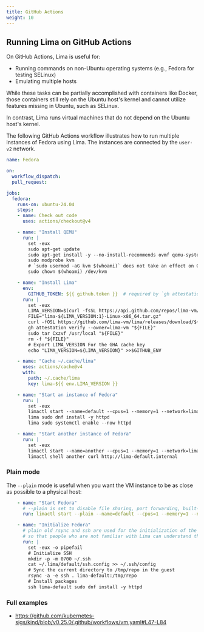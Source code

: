 ```yaml
---
title: GitHub Actions
weight: 10
---
```


## Running Lima on GitHub Actions

On GitHub Actions, Lima is useful for:
- Running commands on non-Ubuntu operating systems (e.g., Fedora for testing SELinux)
- Emulating multiple hosts

While these tasks can be partially accomplished with containers like Docker, those containers still rely on the Ubuntu host's kernel and cannot utilize features missing in Ubuntu, such as SELinux.

In contrast, Lima runs virtual machines that do not depend on the Ubuntu host's kernel.

The following GitHub Actions workflow illustrates how to run multiple instances of Fedora using Lima.
The instances are connected by the `user-v2` network.

```yaml
name: Fedora

on:
  workflow_dispatch:
  pull_request:

jobs:
  fedora:
    runs-on: ubuntu-24.04
    steps:
    - name: Check out code
      uses: actions/checkout@v4

    - name: "Install QEMU"
      run: |
        set -eux
        sudo apt-get update
        sudo apt-get install -y --no-install-recommends ovmf qemu-system-x86 qemu-utils
        sudo modprobe kvm
        # `sudo usermod -aG kvm $(whoami)` does not take an effect on GHA
        sudo chown $(whoami) /dev/kvm

    - name: "Install Lima"
      env:
        GITHUB_TOKEN: ${{ github.token }}  # required by `gh attestation verify`
      run: |
        set -eux
        LIMA_VERSION=$(curl -fsSL https://api.github.com/repos/lima-vm/lima/releases/latest | jq -r .tag_name)
        FILE="lima-${LIMA_VERSION:1}-Linux-x86_64.tar.gz"
        curl -fOSL https://github.com/lima-vm/lima/releases/download/${LIMA_VERSION}/${FILE}
        gh attestation verify --owner=lima-vm "${FILE}"
        sudo tar Cxzvf /usr/local "${FILE}"
        rm -f "${FILE}"
        # Export LIMA_VERSION For the GHA cache key
        echo "LIMA_VERSION=${LIMA_VERSION}" >>$GITHUB_ENV

    - name: "Cache ~/.cache/lima"
      uses: actions/cache@v4
      with:
        path: ~/.cache/lima
        key: lima-${{ env.LIMA_VERSION }}

    - name: "Start an instance of Fedora"
      run: |
        set -eux
        limactl start --name=default --cpus=1 --memory=1 --network=lima:user-v2 template://fedora
        lima sudo dnf install -y httpd
        lima sudo systemctl enable --now httpd

    - name: "Start another instance of Fedora"
      run: |
        set -eux
        limactl start --name=another --cpus=1 --memory=1 --network=lima:user-v2 template://fedora
        limactl shell another curl http://lima-default.internal
```

### Plain mode

The `--plain` mode is useful when you want the VM instance to be as close as possible to a physical host:

```yaml
    - name: "Start Fedora"
      # --plain is set to disable file sharing, port forwarding, built-in containerd, etc.
      run: limactl start --plain --name=default --cpus=1 --memory=1 --network=lima:user-v2 template://fedora

    - name: "Initialize Fedora"
      # plain old rsync and ssh are used for the initialization of the guest,
      # so that people who are not familiar with Lima can understand the initialization steps.
      run: |
        set -eux -o pipefail
        # Initialize SSH
        mkdir -p -m 0700 ~/.ssh
        cat ~/.lima/default/ssh.config >> ~/.ssh/config
        # Sync the current directory to /tmp/repo in the guest
        rsync -a -e ssh . lima-default:/tmp/repo
        # Install packages
        ssh lima-default sudo dnf install -y httpd
```

### Full examples
- https://github.com/kubernetes-sigs/kind/blob/v0.25.0/.github/workflows/vm.yaml#L47-L84
